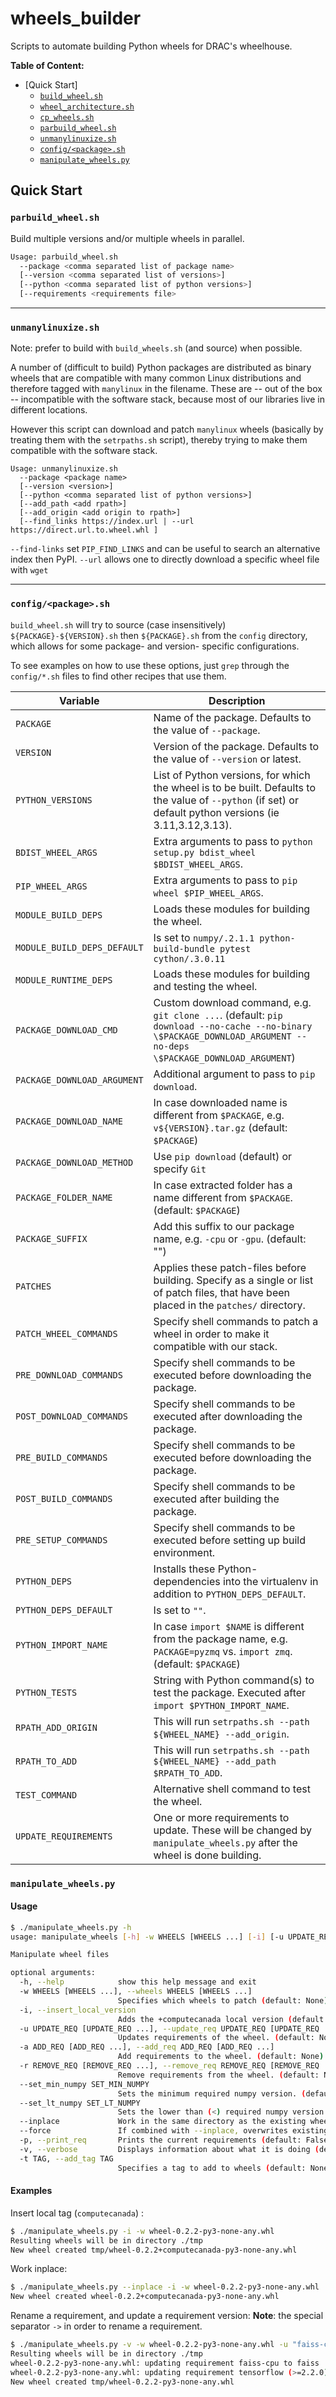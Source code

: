 # wheels_builder

Scripts to automate building Python wheels for DRAC's wheelhouse.

**Table of Content:**

* [Quick Start]
  * [`build_wheel.sh`](./docs/#build_wheelsh)
  * [`wheel_architecture.sh`](./docs/#wheel_architecturesh)
  * [`cp_wheels.sh`](./docs/#cp_wheelssh)
  * [`parbuild_wheel.sh`](#parbuild_wheelsh)
  * [`unmanylinuxize.sh`](#unmanylinuxizesh)
  * [`config/<package>.sh`](#configpackagesh)
  * [`manipulate_wheels.py`](#manipulate_wheelspy)


## Quick Start

### `parbuild_wheel.sh`

Build multiple versions and/or multiple wheels in parallel.

```bash
Usage: parbuild_wheel.sh 
  --package <comma separated list of package name>
  [--version <comma separated list of versions>]
  [--python <comma separated list of python versions>]
  [--requirements <requirements file>
```

-------------------------------------------------------------------------------
### `unmanylinuxize.sh`

Note: prefer to build with `build_wheels.sh` (and source) when possible.

A number of (difficult to build) Python packages are distributed as binary wheels
that are compatible with many common Linux distributions and therefore tagged 
with `manylinux` in the filename. These are -- out of the box -- incompatible
with the software stack, because most of our libraries live in different locations.

However this script can download and patch `manylinux` wheels (basically by 
treating them with the `setrpaths.sh` script), thereby trying to make them 
compatible with the software stack.

```
Usage: unmanylinuxize.sh 
  --package <package name> 
  [--version <version>]
  [--python <comma separated list of python versions>]
  [--add_path <add rpath>]
  [--add_origin <add origin to rpath>]
  [--find_links https://index.url | --url https://direct.url.to.wheel.whl ]
```

`--find-links` set `PIP_FIND_LINKS` and can be useful to search an alternative index then PyPI.
`--url` allows one to directly download a specific wheel file with `wget`

-------------------------------------------------------------------------------
### `config/<package>.sh`

`build_wheel.sh` will try to source (case insensitively) `${PACKAGE}-${VERSION}.sh` then `${PACKAGE}.sh`
from the `config` directory, which allows for some package- and version- specific configurations. 

To see examples on how to use these options, just `grep` through the `config/*.sh` files to find other recipes that use them.

Variable                    | Description
----------------------------|---------------------------------------------------
  `PACKAGE`                 | Name of the package. Defaults to the value of `--package`. 
  `VERSION`                 | Version of the package. Defaults to the value of `--version` or latest. 
  `PYTHON_VERSIONS`         | List of Python versions, for which the wheel is to be built. Defaults to the value of `--python` (if set) or default python versions (ie 3.11,3.12,3.13).
`BDIST_WHEEL_ARGS`          | Extra arguments to pass to `python setup.py bdist_wheel $BDIST_WHEEL_ARGS`.
`PIP_WHEEL_ARGS`            | Extra arguments to pass to `pip wheel $PIP_WHEEL_ARGS`. 
`MODULE_BUILD_DEPS`         | Loads these modules for building the wheel.
`MODULE_BUILD_DEPS_DEFAULT` | Is set to `numpy/.2.1.1 python-build-bundle pytest cython/.3.0.11`
`MODULE_RUNTIME_DEPS`       | Loads these modules for building and testing the wheel.
`PACKAGE_DOWNLOAD_CMD`      | Custom download command, e.g. `git clone ...`. (default: `pip download --no-cache --no-binary \$PACKAGE_DOWNLOAD_ARGUMENT --no-deps \$PACKAGE_DOWNLOAD_ARGUMENT`)
`PACKAGE_DOWNLOAD_ARGUMENT` | Additional argument to pass to `pip download`.
`PACKAGE_DOWNLOAD_NAME`     | In case downloaded name is different from `$PACKAGE`, e.g. `v${VERSION}.tar.gz` (default: `$PACKAGE`)
`PACKAGE_DOWNLOAD_METHOD`   | Use `pip download` (default) or specify `Git`
`PACKAGE_FOLDER_NAME`       | In case extracted folder has a name different from `$PACKAGE`. (default: `$PACKAGE`)
`PACKAGE_SUFFIX`            | Add this suffix to our package name, e.g. `-cpu` or `-gpu`. (default: "")
`PATCHES`                   | Applies these patch-files before building. Specify as a single or list of patch files, that have been placed in the `patches/` directory.
`PATCH_WHEEL_COMMANDS`      | Specify shell commands to patch a wheel in order to make it compatible with our stack.
`PRE_DOWNLOAD_COMMANDS`     | Specify shell commands to be executed before downloading the package.
`POST_DOWNLOAD_COMMANDS`    | Specify shell commands to be executed after downloading the package.
`PRE_BUILD_COMMANDS`        | Specify shell commands to be executed before downloading the package.
`POST_BUILD_COMMANDS`       | Specify shell commands to be executed after building the package.
`PRE_SETUP_COMMANDS`        | Specify shell commands to be executed before setting up build environment.
`PYTHON_DEPS`               | Installs these Python-dependencies into the virtualenv in addition to `PYTHON_DEPS_DEFAULT`.
`PYTHON_DEPS_DEFAULT`       | Is set to `""`.
`PYTHON_IMPORT_NAME`        | In case `import $NAME` is different from the package name, e.g. `PACKAGE=pyzmq` vs. `import zmq`. (default: `$PACKAGE`) 
`PYTHON_TESTS`              | String with Python command(s) to test the package. Executed after `import $PYTHON_IMPORT_NAME`.
`RPATH_ADD_ORIGIN`          | This will run `setrpaths.sh --path ${WHEEL_NAME} --add_origin`.
`RPATH_TO_ADD`              | This will run `setrpaths.sh --path ${WHEEL_NAME} --add_path $RPATH_TO_ADD`.
`TEST_COMMAND`              | Alternative shell command to test the wheel.
`UPDATE_REQUIREMENTS`       | One or more requirements to update. These will be changed by `manipulate_wheels.py` after the wheel is done building.

### `manipulate_wheels.py`
#### Usage
```bash
$ ./manipulate_wheels.py -h
usage: manipulate_wheels [-h] -w WHEELS [WHEELS ...] [-i] [-u UPDATE_REQ [UPDATE_REQ ...]] [-a ADD_REQ [ADD_REQ ...]] [-r REMOVE_REQ [REMOVE_REQ ...]] [--set_min_numpy SET_MIN_NUMPY] [--set_lt_numpy SET_LT_NUMPY] [--inplace] [--force] [-p] [-v] [-t TAG]

Manipulate wheel files

optional arguments:
  -h, --help            show this help message and exit
  -w WHEELS [WHEELS ...], --wheels WHEELS [WHEELS ...]
                        Specifies which wheels to patch (default: None)
  -i, --insert_local_version
                        Adds the +computecanada local version (default: False)
  -u UPDATE_REQ [UPDATE_REQ ...], --update_req UPDATE_REQ [UPDATE_REQ ...]
                        Updates requirements of the wheel. (default: None)
  -a ADD_REQ [ADD_REQ ...], --add_req ADD_REQ [ADD_REQ ...]
                        Add requirements to the wheel. (default: None)
  -r REMOVE_REQ [REMOVE_REQ ...], --remove_req REMOVE_REQ [REMOVE_REQ ...]
                        Remove requirements from the wheel. (default: None)
  --set_min_numpy SET_MIN_NUMPY
                        Sets the minimum required numpy version. (default: None)
  --set_lt_numpy SET_LT_NUMPY
                        Sets the lower than (<) required numpy version. (default: None)
  --inplace             Work in the same directory as the existing wheel instead of a temporary location (default: False)
  --force               If combined with --inplace, overwrites existing wheel if the resulting wheel has the same name (default: False)
  -p, --print_req       Prints the current requirements (default: False)
  -v, --verbose         Displays information about what it is doing (default: False)
  -t TAG, --add_tag TAG
                        Specifies a tag to add to wheels (default: None)
```

#### Examples
Insert local tag (`computecanada`) :
```bash
$ ./manipulate_wheels.py -i -w wheel-0.2.2-py3-none-any.whl 
Resulting wheels will be in directory ./tmp
New wheel created tmp/wheel-0.2.2+computecanada-py3-none-any.whl
```

Work inplace:
```bash
$ ./manipulate_wheels.py --inplace -i -w wheel-0.2.2-py3-none-any.whl 
New wheel created wheel-0.2.2+computecanada-py3-none-any.whl
```

Rename a requirement, and update a requirement version:
**Note**: the special separator `->` in order to rename a requirement.

```bash
$ ./manipulate_wheels.py -v -w wheel-0.2.2-py3-none-any.whl -u "faiss-cpu->faiss" "tensorflow (>=2.2.2)"
Resulting wheels will be in directory ./tmp
wheel-0.2.2-py3-none-any.whl: updating requirement faiss-cpu to faiss
wheel-0.2.2-py3-none-any.whl: updating requirement tensorflow (>=2.2.0) to tensorflow (>=2.2.2)
New wheel created tmp/wheel-0.2.2-py3-none-any.whl
```
